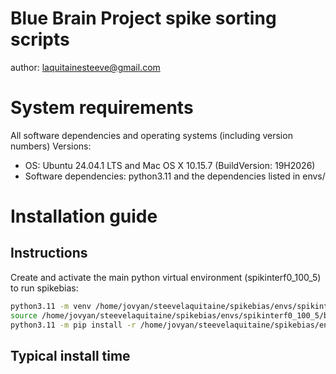 # Blue Brain Project spike sorting scripts

author: laquitainesteeve@gmail.com

# System requirements

All software dependencies and operating systems (including version numbers)
Versions: 

* OS: Ubuntu 24.04.1 LTS and Mac OS X 10.15.7 (BuildVersion: 19H2026)  
* Software dependencies: python3.11 and the dependencies listed in envs/  

# Installation guide



## Instructions

Create and activate the main python virtual environment (spikinterf0_100_5) to run spikebias:

```bash
python3.11 -m venv /home/jovyan/steevelaquitaine/spikebias/envs/spikinterf0_100_5 # create env
source /home/jovyan/steevelaquitaine/spikebias/envs/spikinterf0_100_5/bin/activate
python3.11 -m pip install -r /home/jovyan/steevelaquitaine/spikebias/envs/spikinterf0_100_5_dandihub.txt
```

## Typical install time




